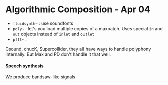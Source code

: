 # Algorithmic Composition - Apr 04

- `fluidsynth~` : use soundfonts
- `poly~` : let's you load multiple copies of a maxpatch. Uses special `in` and `out` objects instead of `inlet` and `outlet`
- `pfft~` :

Csound, chucK, Supercollider, they all have ways to handle polyphony internally. But Max and PD don't handle it that well.


#### Speech synthesis
We produce bandsaw-like signals
